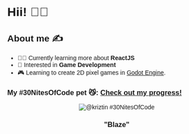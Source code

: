 <div style="font-family: 'Montserrat', sans-serif;">
<h1> Hii! 👾👋 </h1>

## About me ✍️
- 👩‍💻 Currently learning more about **ReactJS**
- 👾 Interested in **Game Development**
- 🎮 Learning to create 2D pixel games in [Godot Engine](https://godotengine.org/).

<!-- ## Languages and Tools

WIP -->

### My #30NitesOfCode pet 😼: [Check out my progress!](https://www.codedex.io/@kriztin/30-nites-of-code)

<div align="center">

![@kriztin #30NitesOfCode](https://www.codedex.io/api/petStatus?user=kriztin)
<h3>"Blaze"</h3>
</div>
</div>
